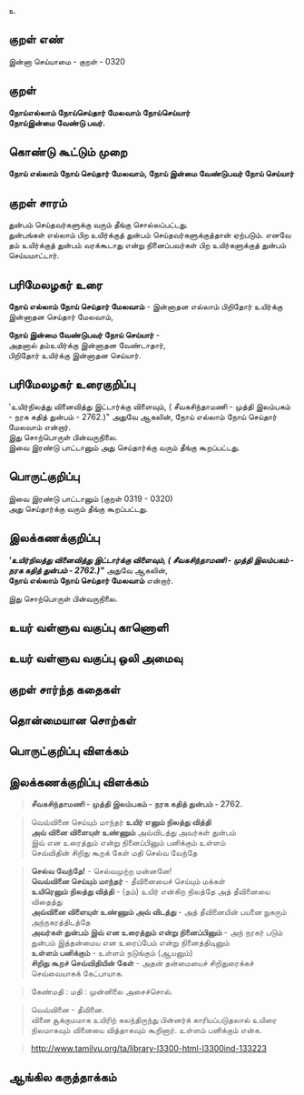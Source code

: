 உ

## குறள் எண் 

இன்னா செய்யாமை - குறள் - 0320  

## குறள் 

**நோய்எல்லாம் நோய்செய்தார் மேலவாம் நோய்செய்யார்  
நோய்இன்மை வேண்டு பவர்.**

## கொண்டு கூட்டும் முறை

**நோய் எல்லாம் நோய் செய்தார் மேலவாம், நோய் இன்மை வேண்டுபவர் நோய் செய்யார்**

## குறள் சாரம் 

துன்பம் செய்தவர்களுக்கு வரும் தீங்கு சொல்லப்பட்டது.  
துன்பங்கள் எல்லாம் பிற உயிர்க்குத் துன்பம் செய்தவர்களுக்குத்தான் ஏற்படும். எனவே தம் உயிர்க்குத் துன்பம் வரக்கூடாது என்று நினைப்பவர்கள் பிற உயிர்களுக்குத் துன்பம் செய்யமாட்டார்.

## பரிமேலழகர் உரை

**நோய் எல்லாம் நோய் செய்தார் மேலவாம்** - இன்னாதன எல்லாம் பிறிதோர் உயிர்க்கு இன்னாதன செய்தார் மேலவாம்,   

**நோய் இன்மை வேண்டுபவர் நோய் செய்யார்** -   
அதனால் தம்உயிர்க்கு இன்னாதன வேண்டாதார்,   
பிறிதோர் உயிர்க்கு இன்னாதன செய்யார்.   

## பரிமேலழகர் உரைகுறிப்பு   

'உயிர்நிலத்து வினைவித்து இட்டார்க்கு விளைவும், ( சீவகசிந்தாமணி - முத்தி இலம்பகம் - நரக கதித் துன்பம் - 2762.)" அதுவே ஆகலின், நோய் எல்லாம் நோய் செய்தார் மேலவாம் என்றார்.   
இது சொற்பொருள் பின்வருநிலை.   
இவை இரண்டு பாட்டானும் அது செய்தார்க்கு வரும் தீங்கு கூறப்பட்டது.   

## பொருட்குறிப்பு 

இவை இரண்டு பாட்டானும் (குறள் 0319 - 0320)   
அது செய்தார்க்கு வரும் தீங்கு கூறப்பட்டது.   

## இலக்கணக்குறிப்பு  

_**'உயிர்நிலத்து வினைவித்து இட்டார்க்கு விளைவும், ( சீவகசிந்தாமணி - முத்தி இலம்பகம் - நரக கதித் துன்பம் - 2762.)"**_ அதுவே ஆகலின்,   
**நோய் எல்லாம் நோய் செய்தார் மேலவாம்** என்றார்.  

இது சொற்பொருள் பின்வருநிலை.   

## உயர் வள்ளுவ வகுப்பு காணொளி


## உயர் வள்ளுவ வகுப்பு ஒலி அமைவு 

 
## குறள் சார்ந்த கதைகள் 


## தொன்மையான சொற்கள்


## பொருட்குறிப்பு விளக்கம்


## இலக்கணக்குறிப்பு விளக்கம்

>**சீவகசிந்தாமணி - முத்தி இலம்பகம் - நரக கதித் துன்பம் - 2762.** 	

>வெவ்வினை செய்யும் மாந்தர் **உயிர் எனும் நிலத்து வித்தி  
>அவ் வினை விளையுள் உண்ணும்** அவ்விடத்து அவர்கள் துன்பம்  
>இவ் என உரைத்தும் என்று நினைப்பினும் பனிக்கும் உள்ளம்  
>செவ்விதின் சிறிது கூறக் கேள் மதி செல்வ வேந்தே  

>**செல்வ வேந்தே!** - செல்வமுற்ற மன்னனே!  
>**வெவ்வினை செய்யும் மாந்தர்** - தீவினையைச் செய்யும் மக்கள்  
>**உயிரெனும் நிலத்து வித்தி** - (தம்) உயிர் என்கிற நிலத்தே அத் தீவினையை விதைத்து  
>**அவ்வினை விளையுள் உண்ணும் அவ் விடத்து** - அத் தீவினையின் பயனை நுகரும் அந்நகரத்திடத்தே   
>**அவர்கள் துன்பம் இவ் என உரைத்தும் என்று நினைப்பினும்** - அந் நரகர் படும் துன்பம் இத்தன்மைய என உரைப்பேம் என்று நினைத்திடினும்   
>**உள்ளம் பனிக்கும்** - உள்ளம் நடுங்கும் (ஆயனும்)   
>**சிறிது கூறச் செவ்விதியின் கேள்** - அதன் தன்மையைச் சிறிதுரைக்கச் செவ்வையாகக் கேட்பாயாக.  

>கேண்மதி : மதி : முன்னிலை அசைச்சொல்.

>வெவ்வினை - தீவினை.   
>வினை சூக்குமமாக உயிரிற் கலந்திருந்து பின்னர்க் காரியப்படுதலால் உயிரை நிலமாகவும் வினையை வித்தாகவும் கூறினார். உள்ளம் பனிக்கும் என்க.  

>http://www.tamilvu.org/ta/library-l3300-html-l3300ind-133223

## ஆங்கில கருத்தாக்கம் 


